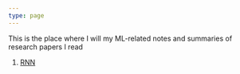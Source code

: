```yaml
---
type: page
---
```


This is the place where I will my ML-related notes and summaries of research papers I read

1. [RNN](/notes/rnn/)
